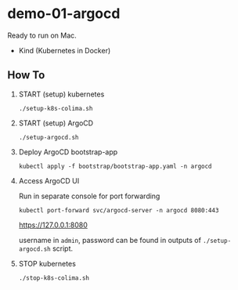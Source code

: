 # demo-01-argocd

Ready to run on Mac.

- Kind (Kubernetes in Docker)


## How To

1. START (setup) kubernetes
    ```
    ./setup-k8s-colima.sh
    ```

2. START (setup) ArgoCD

   ```
   ./setup-argocd.sh
   ```

3. Deploy ArgoCD bootstrap-app

   ```
   kubectl apply -f bootstrap/bootstrap-app.yaml -n argocd
   ```

3. Access ArgoCD UI
   
   Run in separate console for port forwarding
   ```
   kubectl port-forward svc/argocd-server -n argocd 8080:443
   ```
   https://127.0.0.1:8080

   username in `admin`, password can be found in outputs of `./setup-argocd.sh` script.


4. STOP kubernetes
   ```
   ./stop-k8s-colima.sh
   ```

